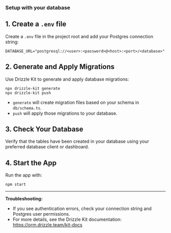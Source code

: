 ### Setup with your database

## 1. Create a `.env` file
Create a `.env` file in the project root and add your Postgres connection string:

```
DATABASE_URL="postgresql://<user>:<password>@<host>:<port>/<database>"
```

## 2. Generate and Apply Migrations
Use Drizzle Kit to generate and apply database migrations:

```
npx drizzle-kit generate
npx drizzle-kit push
```

- `generate` will create migration files based on your schema in `db/schema.ts`.
- `push` will apply those migrations to your database.

## 3. Check Your Database
Verify that the tables have been created in your database using your preferred database client or dashboard.

## 4. Start the App
Run the app with:

```
npm start
```

---

**Troubleshooting:**
- If you see authentication errors, check your connection string and Postgres user permissions.
- For more details, see the Drizzle Kit documentation: https://orm.drizzle.team/kit-docs

